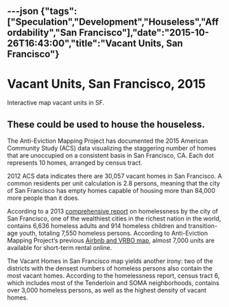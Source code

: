 ---json
{"tags":["Speculation","Development","Houseless","Affordability","San Francisco"],"date":"2015-10-26T16:43:00","title":"Vacant Units, San Francisco"}
---

Vacant Units, San Francisco, 2015
=================================

Interactive map vacant units in SF.

These could be used to house the houseless.
-------------------------------------------

The Anti-Eviction Mapping Project has documented the 2015 American Community Study (ACS) data visualizing the staggering number of homes that are unoccupied on a consistent basis in San Francisco, CA. Each dot represents 10 homes, arranged by census tract.

2012 ACS data indicates there are 30,057 vacant homes in San Francisco. A common residents per unit calculation is 2.8 persons, meaning that the city of San Francisco has empty homes capable of housing more than 84,000 more people than it does.

According to a 2013 [comprehensive report](http://www.sfgov3.org/modules/showdocument.aspx?documentid=4819) on homelessness by the city of San Francisco, one of the wealthiest cities in the richest nation in the world, contains 6,636 homeless adults and 914 homeless children and transition-age youth, totaling 7,550 homeless persons. According to Anti-Eviction Mapping Project’s previous [Airbnb and VRBO map](http://www.antievictionmappingproject.net/airbnbmap.html), almost 7,000 units are available for short-term rental online.

The Vacant Homes in San Francisco map yields another irony: two of the districts with the densest numbers of homeless persons also contain the most vacant homes. According to the homelessness report, census tract 6, which includes most of the Tenderloin and SOMA neighborhoods, contains over 3,000 homeless persons, as well as the highest density of vacant homes.